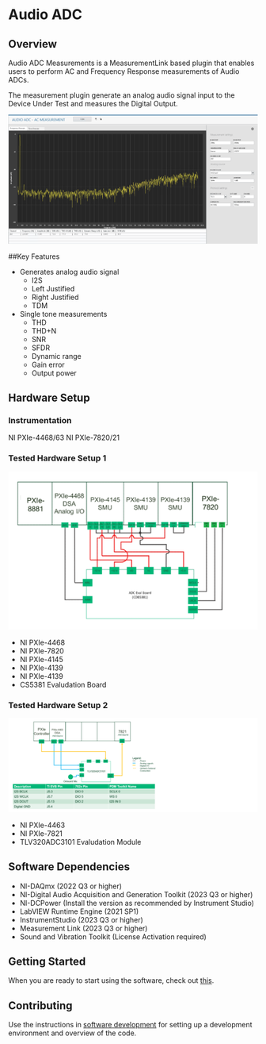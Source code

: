 # Audio ADC

## Overview

Audio ADC Measurements is a MeasurementLink based plugin that enables users to perform AC and Frequency Response measurements of Audio ADCs.

The measurement plugin generate an analog audio signal input to the Device Under Test and measures the Digital Output.

![image](res/audio-adc-plugin.png)


##Key Features

 - Generates analog audio signal
   - I2S
   - Left Justified
   - Right Justified
   - TDM
 - Single tone measurements
   - THD
   - THD+N
   - SNR
   - SFDR
   - Dynamic range
   - Gain error
   - Output power


## Hardware Setup

### Instrumentation
NI PXIe-4468/63
NI PXIe-7820/21

### Tested Hardware Setup 1
![Hardware setup](res/hardware-setup-for-CDB5381.png)

- NI PXIe-4468
- NI PXIe-7820
- NI PXIe-4145
- NI PXIe-4139
- NI PXIe-4139
- CS5381 Evaludation Board

### Tested Hardware Setup 2
![Hardware setup](res/hardware-setup-for-TLV320ADC3101-K.png)

- NI PXIe-4463
- NI PXIe-7821
- TLV320ADC3101 Evaludation Module

## Software Dependencies
- NI-DAQmx (2022 Q3 or higher)
- NI-Digital Audio Acquisition and Generation Toolkit (2023 Q3 or higher)
- NI-DCPower (Install the version as recommended by Instrument Studio)
- LabVIEW Runtime Engine (2021 SP1)
- InstrumentStudio (2023 Q3 or higher)
- Measurement Link (2023 Q3 or higher)
- Sound and Vibration Toolkit (License Activation required)

## Getting Started
When you are ready to start using the software, check out [this](docs/help.md).

## Contributing
Use the instructions in [software development](docs/software-development.md) for setting up a development environment and overview of the code.







